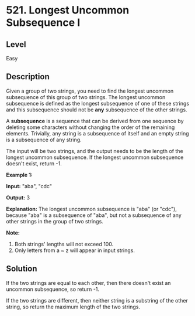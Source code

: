 # 521. Longest Uncommon Subsequence I
## Level
Easy

## Description
Given a group of two strings, you need to find the longest uncommon subsequence of this group of two strings. The longest uncommon subsequence is defined as the longest subsequence of one of these strings and this subsequence should not be **any** subsequence of the other strings.

A **subsequence** is a sequence that can be derived from one sequence by deleting some characters without changing the order of the remaining elements. Trivially, any string is a subsequence of itself and an empty string is a subsequence of any string.

The input will be two strings, and the output needs to be the length of the longest uncommon subsequence. If the longest uncommon subsequence doesn't exist, return -1.

**Example 1:**

**Input:** "aba", "cdc"

**Output:** 3

**Explanation:** The longest uncommon subsequence is "aba" (or "cdc"), because "aba" is a subsequence of "aba", but not a subsequence of any other strings in the group of two strings.
 
**Note:**

1. Both strings' lengths will not exceed 100.
2. Only letters from a ~ z will appear in input strings.

## Solution
If the two strings are equal to each other, then there doesn't exist an uncommon subsequence, so return -1.

If the two strings are different, then neither string is a substring of the other string, so return the maximum length of the two strings.
